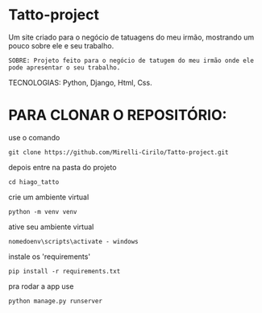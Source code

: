# Tatto-project
Um site criado para o negócio de tatuagens do meu irmão, mostrando um pouco sobre ele e seu trabalho.

```SOBRE: Projeto feito para o negócio de tatugem do meu irmão onde ele pode apresentar o seu trabalho.```

TECNOLOGIAS: Python, Django, Html, Css.


# PARA CLONAR O REPOSITÓRIO:

use o comando 

```git clone https://github.com/Mirelli-Cirilo/Tatto-project.git```

depois entre na pasta do projeto 

```cd hiago_tatto```

crie um ambiente virtual

```python -m venv venv```

ative seu ambiente virtual 

```nomedoenv\scripts\activate - windows```

instale os 'requirements' 

```pip install -r requirements.txt```

pra rodar a app use 

```python manage.py runserver```
